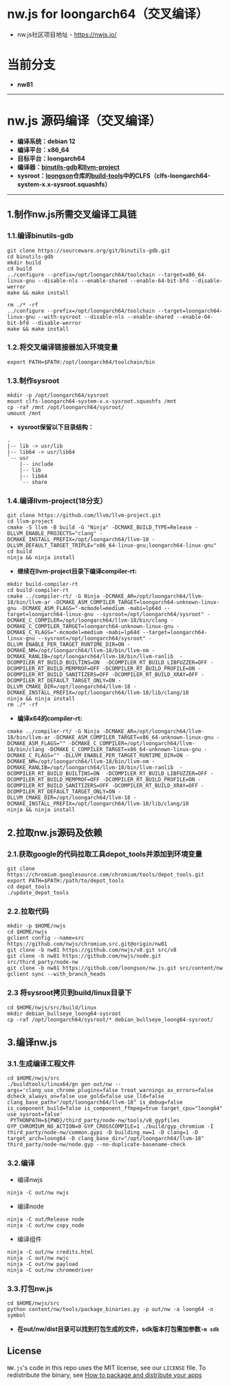 # nw.js for loongarch64（交叉编译）

* nw.js社区项目地址 - https://nwjs.io/
# 当前分支
* **nw81**
-------
# nw.js 源码编译（交叉编译）
* **编译系统：debian 12**
* **编译平台：x86_64**
* **目标平台：loongarch64**
* **编译器：[binutils-gdb](https://sourceware.org/git/binutils-gdb.git)和[llvm-project](https://github.com/llvm/llvm-project.git)**
* **sysroot：[loongson](https://github.com/loongson)仓库的[build-tools](https://github.com/loongson/build-tools)中的CLFS（clfs-loongarch64-system-x.x-sysroot.squashfs）**
------
## 1.制作nw.js所需交叉编译工具链
### 1.1.编译binutils-gdb
```
git clone https://sourceware.org/git/binutils-gdb.git
cd binutils-gdb
mkdir build
cd build
../configure --prefix=/opt/loongarch64/toolchain --target=x86_64-linux-gnu --disable-nls --enable-shared --enable-64-bit-bfd --disable-werror
make && make install

rm ./* -rf
../configure --prefix=/opt/loongarch64/toolchain --target=loongarch64-linux-gnu --with-sysroot --disable-nls --enable-shared --enable-64-bit-bfd --disable-werror
make && make install
```
### 1.2.将交叉编译链接器加入环境变量
```
export PATH=$PATH:/opt/loongarch64/toolchain/bin
```
### 1.3.制作sysroot
```
mkdir -p /opt/loongarch64/sysroot
mount clfs-loongarch64-system-x.x-sysroot.squashfs /mnt
cp -raf /mnt /opt/loongarch64/sysroot/
umount /mnt
```
* **sysroot保留以下目录结构：**
```
.
|-- lib -> usr/lib
|-- lib64 -> usr/lib64
`-- usr
    |-- include
    |-- lib
    |-- lib64
    `-- share
```
### 1.4.编译llvm-project(18分支）
```
git clone https://github.com/llvm/llvm-project.git
cd llvm-project
cmake -S llvm -B build -G "Ninja" -DCMAKE_BUILD_TYPE=Release -DLLVM_ENABLE_PROJECTS="clang" -DCMAKE_INSTALL_PREFIX=/opt/loongarch64/llvm-18 -DLLVM_DEFAULT_TARGET_TRIPLE="x86_64-linux-gnu;loongarch64-linux-gnu"
cd build
ninja && ninja install
```
* **继续在llvm-project目录下编译compiler-rt:**
```
mkdir build-compiler-rt
cd build-compiler-rt
cmake ../compiler-rt/ -G Ninja -DCMAKE_AR=/opt/loongarch64/llvm-18/bin/llvm-ar -DCMAKE_ASM_COMPILER_TARGET=loongarch64-unknown-linux-gnu -DCMAKE_ASM_FLAGS="-mcmodel=medium -mabi=lp64d --target=loongarch64-linux-gnu --sysroot=/opt/loongarch64/sysroot" -DCMAKE_C_COMPILER=/opt/loongarch64/llvm-18/bin/clang -DCMAKE_C_COMPILER_TARGET=loongarch64-unknown-linux-gnu -DCMAKE_C_FLAGS="-mcmodel=medium -mabi=lp64d --target=loongarch64-linux-gnu --sysroot=/opt/loongarch64/sysroot" -DLLVM_ENABLE_PER_TARGET_RUNTIME_DIR=ON -DCMAKE_NM=/opt/loongarch64/llvm-18/bin/llvm-nm -DCMAKE_RANLIB=/opt/loongarch64/llvm-18/bin/llvm-ranlib  -DCOMPILER_RT_BUILD_BUILTINS=ON  -DCOMPILER_RT_BUILD_LIBFUZZER=OFF -DCOMPILER_RT_BUILD_MEMPROF=OFF -DCOMPILER_RT_BUILD_PROFILE=ON -DCOMPILER_RT_BUILD_SANITIZERS=OFF -DCOMPILER_RT_BUILD_XRAY=OFF -DCOMPILER_RT_DEFAULT_TARGET_ONLY=ON -DLLVM_CMAKE_DIR=/opt/loongarch64/llvm-18 -DCMAKE_INSTALL_PREFIX=/opt/loongarch64/llvm-18/lib/clang/18
ninja && ninja install
rm ./* -rf
```
* **编译x64的compiler-rt:**
```
cmake ../compiler-rt/ -G Ninja -DCMAKE_AR=/opt/loongarch64/llvm-18/bin/llvm-ar -DCMAKE_ASM_COMPILER_TARGET=x86_64-unknown-linux-gnu -DCMAKE_ASM_FLAGS="" -DCMAKE_C_COMPILER=/opt/loongarch64/llvm-18/bin/clang -DCMAKE_C_COMPILER_TARGET=x86_64-unknown-linux-gnu -DCMAKE_C_FLAGS="" -DLLVM_ENABLE_PER_TARGET_RUNTIME_DIR=ON -DCMAKE_NM=/opt/loongarch64/llvm-18/bin/llvm-nm -DCMAKE_RANLIB=/opt/loongarch64/llvm-18/bin/llvm-ranlib  -DCOMPILER_RT_BUILD_BUILTINS=ON  -DCOMPILER_RT_BUILD_LIBFUZZER=OFF -DCOMPILER_RT_BUILD_MEMPROF=OFF -DCOMPILER_RT_BUILD_PROFILE=ON -DCOMPILER_RT_BUILD_SANITIZERS=OFF -DCOMPILER_RT_BUILD_XRAY=OFF -DCOMPILER_RT_DEFAULT_TARGET_ONLY=ON -DLLVM_CMAKE_DIR=/opt/loongarch64/llvm-18 -DCMAKE_INSTALL_PREFIX=/opt/loongarch64/llvm-18/lib/clang/18
ninja && ninja install
```
## 2.拉取nw.js源码及依赖
### 2.1.获取google的代码拉取工具depot_tools并添加到环境变量
```
git clone https://chromium.googlesource.com/chromium/tools/depot_tools.git
export PATH=$PATH:/path/to/depot_tools
cd depot_tools
./update_depot_tools
```
### 2.2.拉取代码
```
mkdir -p $HOME/nwjs
cd $HOME/nwjs
gclient config --name=src https://github.com/nwjs/chromium.src.git@origin/nw81
git clone -b nw81 https://github.com/nwjs/v8.git src/v8
git clone -b nw81 https://github.com/nwjs/node.git src/third_party/node-nw
git clone -b nw81 https://github.com/loongson/nw.js.git src/content/nw
gclient sync --with_branch_heads
```
### 2.3 将sysroot拷贝到build/linux目录下
```
cd $HOME/nwjs/src/build/linux
mkdir debian_bullseye_loong64-sysroot
cp -raf /opt/loongarch64/sysroot/* debian_bullseye_loong64-sysroot/
```
## 3.编译nw.js
### 3.1.生成编译工程文件
```
cd $HOME/nwjs/src
./buildtools/linux64/gn gen out/nw --args='clang_use_chrome_plugins=false treat_warnings_as_errors=false dcheck_always_on=false use_gold=false use_lld=false clang_base_path="/opt/loongarch64/llvm-18" is_debug=false is_component_build=false is_component_ffmpeg=true target_cpu="loong64" use_sysroot=false'
 PYTHONPATH=${PWD}/third_party/node-nw/tools/v8_gypfiles GYP_CHROMIUM_NO_ACTION=0 GYP_CROSSCOMPILE=1 ./build/gyp_chromium -I third_party/node-nw/common.gypi -D building_nw=1 -D clang=1 -D target_arch=loong64 -D clang_base_dir="/opt/loongarch64/llvm-18" third_party/node-nw/node.gyp --no-duplicate-basename-check
```
### 3.2.编译
* 编译nwjs
```
ninja -C out/nw nwjs
```
* 编译node
```
ninja -C out/Release node
ninja -C out/nw copy_node
```
* 编译组件
```
ninja -C out/nw credits.html
ninja -C out/nw nwjc
ninja -C out/nw payload
ninja -C out/nw chromedriver
```
### 3.3.打包nw.js
```
cd $HOME/nwjs/src
python content/nw/tools/package_binaries.py -p out/nw -a loong64 -n symbol
```
* **在out/nw/dist目录可以找到打包生成的文件，sdk版本打包需加参数`-m sdk`**
## License

`NW.js`'s code in this repo uses the MIT license, see our `LICENSE` file. To redistribute the binary, see [How to package and distribute your apps](https://github.com/nwjs/nw.js/wiki/How-to-package-and-distribute-your-apps)
